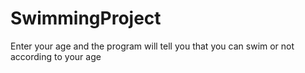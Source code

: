 # SwimmingProject
Enter your age and the program will tell you that you can swim or not according to your age
